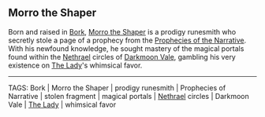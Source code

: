 ## Morro the Shaper

Born and raised in [Bork](../Places/Bork.md), [Morro the Shaper](../People/Morro_Shaper.md) is a prodigy runesmith who secretly stole a page of a prophecy from the [Prophecies of the Narrative](../Artifacts/Prophecies%20of%20the%20Narrative.md). With his newfound knowledge, he sought mastery of the magical portals found within the [Nethrael](../Lore/Nethrael.md) circles of [Darkmoon Vale](../Places/Darkmoon_Vale.md), gambling his very existence on [The Lady](../Gods/The%20Lady.md)'s whimsical favor.


---
TAGS: Bork | Morro the Shaper | prodigy runesmith | Prophecies of Narrative | stolen fragment | magical portals | [Nethrael](../Lore/Nethrael.md) circles | Darkmoon Vale | [The Lady](../Gods/The%20Lady.md) | whimsical favor

